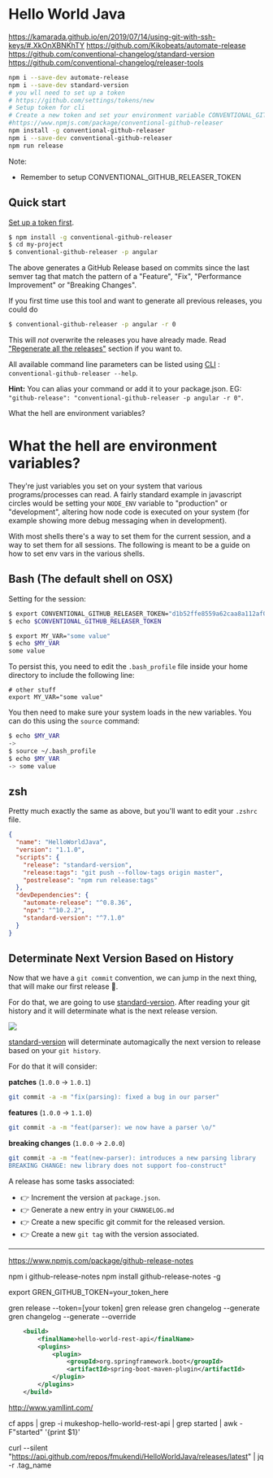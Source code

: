 
# Hello World Java
https://kamarada.github.io/en/2019/07/14/using-git-with-ssh-keys/#.XkOnXBNKhTY
https://github.com/Kikobeats/automate-release
https://github.com/conventional-changelog/standard-version
https://github.com/conventional-changelog/releaser-tools

```bash
npm i --save-dev automate-release
npm i --save-dev standard-version
# you wll need to set up a token 
# https://github.com/settings/tokens/new
# Setup token for cli
# Create a new token and set your environment variable CONVENTIONAL_GITHUB_RELEASER_TOKEN to the token you just created. You can google How to set environment variable. The scopes for the token you need is public_repo or repo (if you need to access private repos). More details.
#https://www.npmjs.com/package/conventional-github-releaser
npm install -g conventional-github-releaser
npm i --save-dev conventional-github-releaser
npm run release
```
Note: 
- Remember to setup CONVENTIONAL_GITHUB_RELEASER_TOKEN


## Quick start

[Set up a token first](#setup-token-for-cli).

```sh
$ npm install -g conventional-github-releaser
$ cd my-project
$ conventional-github-releaser -p angular
```

The above generates a GitHub Release based on commits since the last semver tag that match the pattern of a "Feature", "Fix", "Performance Improvement" or "Breaking Changes".

If you first time use this tool and want to generate all previous releases, you could do

```sh
$ conventional-github-releaser -p angular -r 0
```

This will *not* overwrite the releases you have already made. Read ["Regenerate all the releases"](#regenerate-all-the-releases) section if you want to.

All available command line parameters can be listed using [CLI](#cli) : `conventional-github-releaser --help`.

**Hint:** You can alias your command or add it to your package.json. EG: `"github-release": "conventional-github-releaser -p angular -r 0"`.


What the hell are environment variables?
# What the hell are environment variables?

They're just variables you set on your system that various programs/processes can read. A fairly standard example in javascript circles would be setting your `NODE_ENV` variable to "production" or "development", altering how node code is executed on your system (for example showing more debug messaging when in development).

With most shells there's a way to set them for the current session, and a way to set them for all sessions. The following is meant to be a guide on how to set env vars in the various shells.

## Bash (The default shell on OSX)

Setting for the session:

```bash
$ export CONVENTIONAL_GITHUB_RELEASER_TOKEN="d1b52ffe8559a62caa8a112af02060caa71367d9"
$ echo $CONVENTIONAL_GITHUB_RELEASER_TOKEN
```

```bash
$ export MY_VAR="some value"
$ echo $MY_VAR
some value
```

To persist this, you need to edit the `.bash_profile` file inside your home directory to include the following line:

```
# other stuff
export MY_VAR="some value"
```

You then need to make sure your system loads in the new variables. You can do this using the `source` command:

```bash
$ echo $MY_VAR
->
$ source ~/.bash_profile
$ echo $MY_VAR
-> some value
```

## zsh

Pretty much exactly the same as above, but you'll want to edit your `.zshrc` file.



```json
{
  "name": "HelloWorldJava",
  "version": "1.1.0",
  "scripts": {
    "release": "standard-version",
    "release:tags": "git push --follow-tags origin master",
    "postrelease": "npm run release:tags"
  },
  "devDependencies": {
    "automate-release": "^0.8.36",
    "npx": "^10.2.2",
    "standard-version": "^7.1.0"
  }
}

```

## Determinate Next Version Based on History

Now that we have a `git commit` convention, we can jump in the next thing, that will make our first release 🎉.

For do that, we are going to use [standard-version](https://github.com/conventional-changelog/standard-version). After reading your git history and it will determinate what is the next release version.

![](https://i.imgur.com/nmfLfkC.png)

[standard-version](https://github.com/conventional-changelog/standard-version) will determinate automagically the next version to release based on your `git history`.

For do that it will consider:

**patches** (`1.0.0` → `1.0.1`)

```bash
git commit -a -m "fix(parsing): fixed a bug in our parser"
```

**features** (`1.0.0` → `1.1.0`)

```bash
git commit -a -m "feat(parser): we now have a parser \o/"
```

**breaking changes** (`1.0.0` → `2.0.0`)

```bash
git commit -a -m "feat(new-parser): introduces a new parsing library
BREAKING CHANGE: new library does not support foo-construct"
```

A release has some tasks associated:

- 👉 Increment the version at `package.json`.
- 👉 Generate a new entry in your `CHANGELOG.md`
- 👉 Create a new specific git commit for the released version.
- 👉 Create a new `git tag` with the version associated.

---------------------------------------------------------

https://www.npmjs.com/package/github-release-notes


npm i github-release-notes
npm install github-release-notes -g

export GREN_GITHUB_TOKEN=your_token_here

gren release --token=[your token]
gren release
gren changelog --generate
gren changelog --generate --override

```xml
	<build>
		<finalName>hello-world-rest-api</finalName>
		<plugins>
			<plugin>
				<groupId>org.springframework.boot</groupId>
				<artifactId>spring-boot-maven-plugin</artifactId>
			</plugin>
		</plugins>
	</build>
```

http://www.yamllint.com/

cf apps | grep -i mukeshop-hello-world-rest-api | grep started | awk -F"started" '{print $1}'

curl --silent "https://api.github.com/repos/fmukendi/HelloWorldJava/releases/latest" | jq -r .tag_name